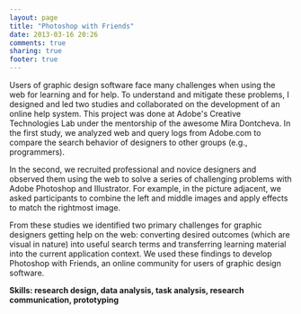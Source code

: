 ```yaml
---
layout: page
title: "Photoshop with Friends"
date: 2013-03-16 20:26
comments: true
sharing: true
footer: true
---
```

Users of graphic design software face many challenges when using the web for learning and for help. To understand and mitigate these problems, I designed and led two studies and collaborated on the development of an online help system. This project was done at Adobe's Creative Technologies Lab under the mentorship of the awesome Mira Dontcheva.
In the first study, we analyzed web and query logs from Adobe.com to compare the search behavior of designers to other groups (e.g., programmers).

In the second, we recruited professional and novice designers and observed them using the web to solve a series of challenging problems with Adobe Photoshop and Illustrator. For example, in the picture adjacent, we asked participants to combine the left and middle images and apply effects to match the rightmost image.

From these studies we identified two primary challenges for graphic designers getting help on the web: converting desired outcomes (which are visual in nature) into useful search terms and transferring learning material into the current application context. We used these findings to develop Photoshop with Friends, an online community for users of graphic design software.

**Skills: research design, data analysis, task analysis, research communication, prototyping**